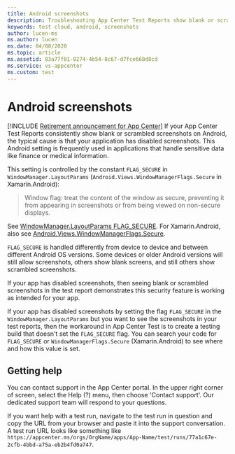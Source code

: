 ```yaml
---
title: Android screenshots
description: Troubleshooting App Center Test Reports show blank or scrambled screenshots on Android
keywords: test cloud, android, screenshots
author: lucen-ms
ms.author: lucen
ms.date: 04/08/2020
ms.topic: article
ms.assetid: 83a77f81-8274-4b54-8c67-d7fce668d8cd
ms.service: vs-appcenter
ms.custom: test
---
```


# Android screenshots
[!INCLUDE [Retirement announcement for App Center](~/includes/retirement.md)]
If your App Center Test Reports consistently show blank or scrambled screenshots on Android, the typical cause is that your application has disabled screenshots. This Android setting is frequently used in applications that handle sensitive data like finance or medical information.

This setting is controlled by the constant `FLAG_SECURE` in `WindowManager.LayoutParams` (`Android.Views.WindowManagerFlags.Secure` in Xamarin.Android):

 >Window flag: treat the content of the window as secure, preventing it from appearing in screenshots or from being viewed on non-secure displays.

See [WindowManager.LayoutParams FLAG_SECURE](https://developer.android.com/reference/android/view/WindowManager.LayoutParams#FLAG_SECURE). For Xamarin.Android, also see [Android.Views.WindowManagerFlags.Secure](/dotnet/api/android.views.windowmanagerflags).

`FLAG_SECURE` is handled differently from device to device and between different Android OS versions. Some devices or older Android versions will still allow screenshots, others show blank screens, and still others show scrambled screenshots.

If your app has disabled screenshots, then seeing blank or scrambled screenshots in the test report demonstrates this security feature is working as intended for your app.

If your app has disabled screenshots by setting the flag `FLAG_SECURE` in the `WindowManager.LayoutParams` but you want to see the screenshots in your test reports, then the workaround in App Center Test is to create a testing build that doesn't set the `FLAG_SECURE` flag. You can search your code for `FLAG_SECURE` or `WindowManagerFlags.Secure` (Xamarin.Android) to see where and how this value is set.

## Getting help
You can contact support in the App Center portal. In the upper right corner of screen, select the Help (?) menu, then choose 'Contact support'. Our dedicated support team will respond to your questions.

If you want help with a test run, navigate to the test run in question and copy the URL from your browser and paste it into the support conversation. A test run URL looks like something like `https://appcenter.ms/orgs/OrgName/apps/App-Name/test/runs/77a1c67e-2cfb-4bbd-a75a-eb2b4fd0a747`.

